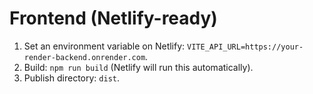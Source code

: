 # Frontend (Netlify-ready)
1. Set an environment variable on Netlify: `VITE_API_URL=https://your-render-backend.onrender.com`.
2. Build: `npm run build` (Netlify will run this automatically).
3. Publish directory: `dist`.
